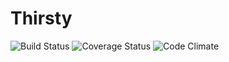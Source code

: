 # Thirsty

![Build Status](https://codeship.com/projects/0dbdb310-00b0-0133-758f-46d3771abf46/status?branch=master)
![Coverage Status](https://coveralls.io/repos/mlg-/thirsty/badge.png)
![Code Climate](https://codeclimate.com/github/mlg-/thirsty.png)